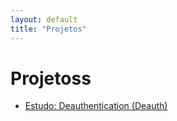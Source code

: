 ```yaml
---
layout: default
title: "Projetos"
---
```


# Projetoss

<ul>
  <li><a href="{{ '/projetos/estudo-deauth-wifi.html' | relative_url }}">Estudo: Deauthentication (Deauth)</a></li>
  <!-- ou .md se preferir: '/projects/deauth.md' -->
</ul>

